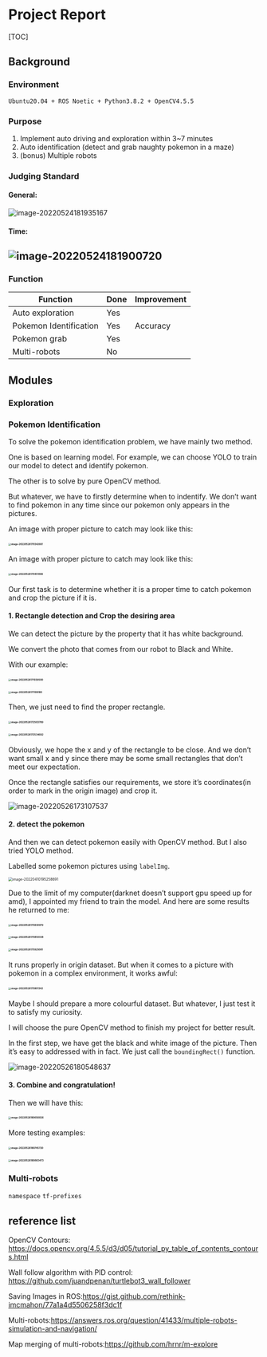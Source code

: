 # Project Report

[TOC]



## Background

### Environment

`Ubuntu20.04 + ROS Noetic + Python3.8.2 + OpenCV4.5.5	`	

### Purpose

1. Implement auto driving and exploration within 3~7 minutes
2. Auto identification (detect and grab naughty pokemon in a maze)
3. (bonus) Multiple robots

### Judging Standard 

#### General:

![image-20220524181935167](image/image-20220524181935167.png)

#### Time:

## ![image-20220524181900720](image/image-20220524181900720.png)

### Function

| Function               | Done | Improvement |
| ---------------------- | ---- | ----------- |
| Auto exploration       | Yes  |             |
| Pokemon Identification | Yes  | Accuracy    |
| Pokemon grab           | Yes  |             |
| Multi-robots           | No   |             |

## Modules

### Exploration

### Pokemon Identification

To solve the pokemon identification problem, we have mainly two method. 

One is based on learning model. For example, we can choose YOLO to train our model to detect and identify pokemon.

The other is to solve by pure OpenCV method.

But whatever, we have to firstly determine when to indentify. We don’t want to find pokemon in any time since our pokemon only appears in the pictures.

An image with proper picture to catch may look like this:

#### <img src="image/image-20220526170342661.png" alt="image-20220526170342661" style="zoom:33%;" />

An image with proper picture to catch may look like this:

#### <img src="image/image-20220526170451096.png" alt="image-20220526170451096" style="zoom: 33%;" />

Our first task is to determine whether it is a proper time to catch pokemon and crop the picture if it is.

#### 1. Rectangle detection and Crop the desiring area

We can detect the picture by the property that it has white background.

We convert the photo that comes from our robot to Black and White.

With our example:

#### <img src="image/image-20220526171039500.png" alt="image-20220526171039500" style="zoom:33%;" />

#### <img src="image/image-20220526171109180.png" alt="image-20220526171109180" style="zoom:33%;" />

Then, we just need to find the proper rectangle.

#### <img src="image/image-20220526172503789.png" alt="image-20220526172503789" style="zoom:33%;" />

#### <img src="image/image-20220526172534692.png" alt="image-20220526172534692" style="zoom: 33%;" />

Obviously, we hope the x and y of the rectangle to be close. And we don’t want small x and y since there may be some small rectangles that don’t meet our expectation.

Once the rectangle satisfies our requirements, we store it’s coordinates(in order to mark in the origin image) and crop it.

![image-20220526173107537](image/image-20220526173107537.png)

#### 2. detect the pokemon

And then we can detect pokemon easily with OpenCV method. But I also tried YOLO method. 

Labelled some pokemon pictures using `labelImg`. 

<img src="image/image-20220410195258691.png" alt="image-20220410195258691" style="zoom:50%;" />

Due to the limit of my computer(darknet doesn’t support gpu speed up for amd), I appointed my friend to train the model. And here are some results he returned to me:

#### <img src="image/image-20220526175830979.png" alt="image-20220526175830979" style="zoom:33%;" />

#### <img src="image/image-20220526175850338.png" alt="image-20220526175850338" style="zoom:33%;" />

#### <img src="image/image-20220526175925081.png" alt="image-20220526175925081" style="zoom:33%;" />

It runs properly in origin dataset. But when it comes to a picture with pokemon in a complex environment, it works awful:

#### <img src="image/image-20220526175801342.png" alt="image-20220526175801342" style="zoom:33%;" />

Maybe I should prepare a more colourful dataset. But whatever, I just test it to satisfy my curiosity.

I will choose the pure OpenCV method to finish my project for better result.

In the first step, we have get the black and white image of the picture. Then it’s easy to  addressed with in fact. We just call the `boundingRect()` function.

 ![image-20220526180548637](image/image-20220526180548637.png)

#### 3. Combine and congratulation!

Then we will have this:

####  <img src="image/image-20220526180656026.png" alt="image-20220526180656026" style="zoom:33%;" />

More testing examples: 

#### <img src="image/image-20220526180745720.png" alt="image-20220526180745720" style="zoom:33%;" />

#### <img src="image/image-20220526180803473.png" alt="image-20220526180803473" style="zoom:33%;" />

### Multi-robots 

`namespace` `tf-prefixes`



## reference list

OpenCV Contours: https://docs.opencv.org/4.5.5/d3/d05/tutorial_py_table_of_contents_contours.html

Wall follow algorithm with PID control: https://github.com/juandpenan/turtlebot3_wall_follower

Saving Images in ROS:https://gist.github.com/rethink-imcmahon/77a1a4d5506258f3dc1f

Multi-robots:https://answers.ros.org/question/41433/multiple-robots-simulation-and-navigation/

Map merging of multi-robots:https://github.com/hrnr/m-explore













































